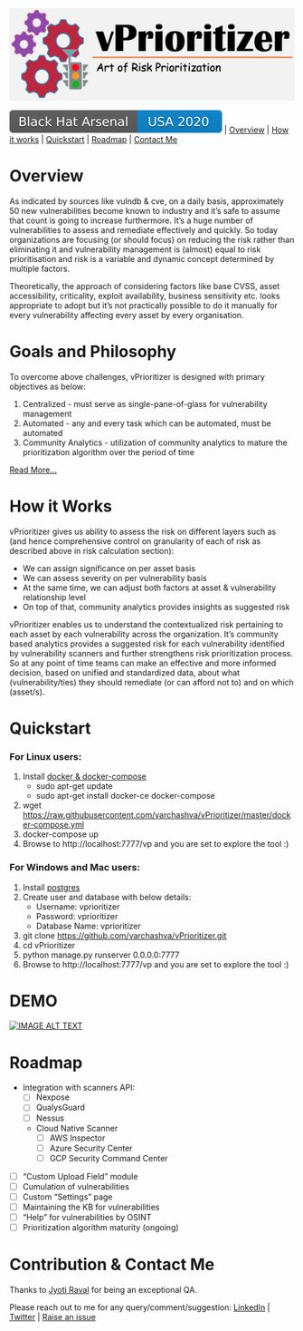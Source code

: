 [![Logo](images/vprioritizer_logo.png)]()

[![BHUSA2020](images/BHUSA2020.svg)](https://www.blackhat.com/us-20/arsenal/schedule/#vprioritizer-learn-to-say-no-to-almost-every-vulnerability-art-of-risk-prioritisation-21192) \| [Overview](#overview) \| [How it works](#how-it-works) \| [Quickstart](#quickstart) \| [Roadmap](#roadmap) \| [Contact Me](#contribution--contact-me)

# Overview
As indicated by sources like vulndb & cve, on a daily basis, approximately 50 new vulnerabilities become known to industry and it’s safe to assume that count is going to increase furthermore. It’s a huge number of vulnerabilities to assess and remediate effectively and quickly. So today organizations are focusing (or should focus) on reducing the risk rather than eliminating it and vulnerability management is (almost) equal to risk prioritisation and risk is a variable and dynamic concept determined by multiple factors.

Theoretically, the approach of considering factors like base CVSS, asset accessibility, criticality, exploit availability, business sensitivity etc. looks appropriate to adopt but it’s not practically possible to do it manually for every vulnerability affecting every asset by every organisation. 

# Goals and Philosophy 
To overcome above challenges, vPrioritizer is designed with primary objectives as below: 

1. Centralized - must serve as single-pane-of-glass for vulnerability management
2. Automated - any and every task which can be automated, must be automated
3. Community Analytics - utilization of community analytics to mature the prioritization algorithm over the period of time

[Read More…](https://medium.com/@rana.miet/learn-to-say-no-to-almost-every-vulnerability-intro-to-vprioritizer-9b2aa15369a1?sk=28c65b8540f31eab5e99a751c24240f3)

# How it Works
vPrioritizer gives us ability to assess the risk on different layers such as (and hence comprehensive control on granularity of each of risk as described above in risk calculation section):

- We can assign significance on per asset basis 
- We can assess severity on per vulnerability basis
- At the same time, we can adjust both factors at asset & vulnerability relationship level 
- On top of that, community analytics provides insights as suggested risk

vPrioritizer enables us to understand the contextualized risk pertaining to each asset by each vulnerability across the organization. It’s community based analytics provides a suggested risk for each vulnerability identified by vulnerability scanners and further strengthens risk prioritization process. So at any point of time teams can make an effective and more informed decision, based on unified and standardized data, about what (vulnerability/ties) they should remediate (or can afford not to) and on which (asset/s).

# Quickstart
### For Linux users:
1. Install [docker & docker-compose](https://docs.docker.com/install/linux/docker-ce/debian/#install-using-the-repository)
   - sudo apt-get update
   - sudo apt-get install docker-ce docker-compose
2. wget https://raw.githubusercontent.com/varchashva/vPrioritizer/master/docker-compose.yml
3. docker-compose up
4. Browse to http://localhost:7777/vp and you are set to explore the tool :)

### For Windows and Mac users:
1. Install [postgres](https://www.postgresql.org/docs/9.3/installation.html)
2. Create user and database with below details:
   - Username: vprioritizer
   - Password: vprioritizer
   - Database Name: vprioritizer
3. git clone https://github.com/varchashva/vPrioritizer.git
4. cd vPrioritizer
5. python manage.py runserver 0.0.0.0:7777
6. Browse to http://localhost:7777/vp and you are set to explore the tool :)

# DEMO 
[![IMAGE ALT TEXT](http://img.youtube.com/vi/P9IDpfJDoxI/0.jpg)](http://www.youtube.com/watch?v=P9IDpfJDoxI "vPrioritizer Demo")

# Roadmap
- Integration with scanners API:
  - [ ] Nexpose
  - [ ] QualysGuard
  - [ ] Nessus
  - Cloud Native Scanner
    - [ ] AWS Inspector
    - [ ] Azure Security Center
    - [ ] GCP Security Command Center
- [ ] “Custom Upload Field” module
- [ ] Cumulation of vulnerabilities 
- [ ] Custom “Settings” page
- [ ] Maintaining the KB for vulnerabilities 
- [ ] “Help” for vulnerabilities by OSINT
- [ ] Prioritization algorithm maturity (ongoing)

# Contribution & Contact Me 

Thanks to [Jyoti Raval](https://www.linkedin.com/in/jyoti-raval-61565157) for being an exceptional QA.

Please reach out to me for any query/comment/suggestion: [LinkedIn](https://www.linkedin.com/in/pramod-rana-696ba062/) \| [Twitter](https://twitter.com/IAmVarchashva) \| [Raise an issue](https://github.com/varchashva/vPrioritizer/issues/new)

